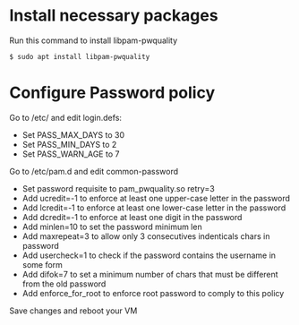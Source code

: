 # Install necessary packages

Run this command to install libpam-pwquality

```bash
$ sudo apt install libpam-pwquality
```

# Configure Password policy

Go to /etc/ and edit login.defs:

- Set PASS_MAX_DAYS to 30
- Set PASS_MIN_DAYS to 2
- Set PASS_WARN_AGE to 7

Go to /etc/pam.d and edit common-password

- Set password	requisite to pam_pwquality.so retry=3
- Add ucredit=-1 to enforce at least one upper-case letter in the password
- Add lcredit=-1 to enforce at least one lower-case letter in the password
- Add dcredit=-1 to enforce at least one digit in the password
- Add minlen=10 to set the password minimum len
- Add maxrepeat=3 to allow only 3 consecutives indenticals chars in password
- Add usercheck=1 to check if the password contains the username in some form
- Add difok=7 to set a minimum number of chars that must be different from the old password
- Add enforce_for_root to enforce root password to comply to this policy

Save changes and reboot your VM